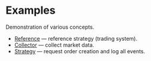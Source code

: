# Examples

Demonstration of various concepts.

* [Reference](./reference) &mdash; reference strategy (trading system).
* [Collector](./collector) &mdash; collect market data.
* [Strategy](./strategy) &mdash; request order creation and log all events.
